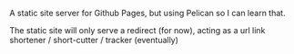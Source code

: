 A static site server for Github Pages, but using Pelican so I can learn that.

The static site will only serve a redirect (for now), acting as a url link shortener / short-cutter / tracker (eventually)
